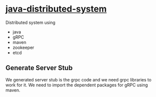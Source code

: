 # [java-distributed-system]()

Distributed system using
- java
- gRPC
- maven
- zookeeper
- etcd

## Generate Server Stub

We generated server stub is the grpc code and we need grpc libraries to work for it. We need to import the dependent packages for gRPC using maven. 
